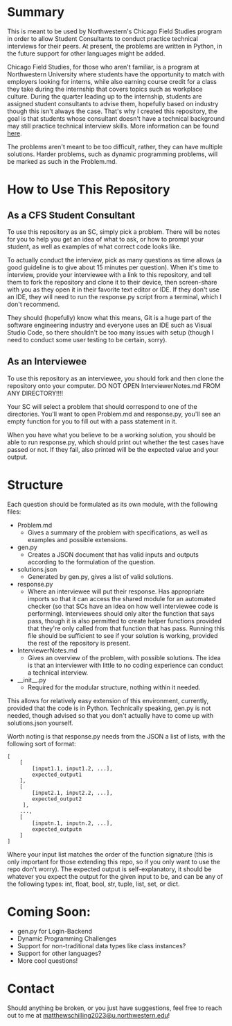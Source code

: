 # Summary
This is meant to be used by Northwestern's Chicago Field Studies program in order to allow Student Consultants to conduct practice technical interviews for their peers.  At present, the problems are written in Python, in the future support for other languages might be added.

Chicago Field Studies, for those who aren't familiar, is a program at Northwestern University where students have the opportunity to match with employers looking for interns, while also earning course credit for a class they take during the internship that covers topics such as workplace culture.  During the quarter leading up to the internship, students are assigned student consultants to advise them, hopefully based on industry though this isn't always the case.  That's why I created this repository, the goal is that students whose consultant doesn't have a technical background may still practice technical interview skills.  More information can be found [here](https://internships.northwestern.edu/).

The problems aren't meant to be too difficult, rather, they can have multiple solutions.  Harder problems, such as dynamic programming problems, will be marked as such in the Problem.md.

# How to Use This Repository
## As a CFS Student Consultant
To use this repository as an SC, simply pick a problem.  There will be notes for you to help you get an idea of what to ask, or how to prompt your student, as well as examples of what correct code looks like.

To actually conduct the interview, pick as many questions as time allows (a good guideline is to give about 15 minutes per question).  When it's time to interview, provide your interviewee with a link to this repository, and tell them to fork the repository and clone it to their device, then screen-share with you as they open it in their favorite text editor or IDE.  If they don't use an IDE, they will need to run the response.py script from a terminal, which I don't recommend.  

They should (hopefully) know what this means, Git is a huge part of the software engineering industry and everyone uses an IDE such as Visual Studio Code, so there shouldn't be too many issues with setup (though I need to conduct some user testing to be certain, sorry).

## As an Interviewee
To use this repository as an interviewee, you should fork and then clone the repository onto your computer.  DO NOT OPEN InterviewerNotes.md FROM ANY DIRECTORY!!!!

Your SC will select a problem that should correspond to one of the directories.  You'll want to open Problem.md and response.py, you'll see an empty function for you to fill out with a pass statement in it.

When you have what you believe to be a working solution, you should be able to run response.py, which should print out whether the test cases have passed or not.  If they fail, also printed will be the expected value and your output.

# Structure
Each question should be formulated as its own module, with the following files:
- Problem.md
    - Gives a summary of the problem with specifications, as well as examples and possible extensions.
- gen.py
    - Creates a JSON document that has valid inputs and outputs according to the formulation of the question.
- solutions.json
    - Generated by gen.py, gives a list of valid solutions.
- response.py
    - Where an interviewee will put their response.  Has appropriate imports so that it can access the shared module for an automated checker (so that SCs have an idea on how well interviewee code is performing).  Interviewees should only alter the function that says pass, though it is also permitted to create helper functions provided that they're only called from that function that has pass.  Running this file should be sufficient to see if your solution is working, provided the rest of the repository is present.
- InterviewerNotes.md
    - Gives an overview of the problem, with possible solutions.  The idea is that an interviewer with little to no coding experience can conduct a technical interview.
- \_\_init\_\_.py
    - Required for the modular structure, nothing within it needed.

This allows for relatively easy extension of this environment, currently, provided that the code is in Python.  Technically speaking, gen.py is not needed, though advised so that you don't actually have to come up with solutions.json yourself.

Worth noting is that response.py needs from the JSON a list of lists, with the following sort of format:
```
[
    [
        [input1.1, input1.2, ...], 
        expected_output1
    ],
    [
        [input2.1, input2.2, ...], 
        expected_output2
     ],
    ...,
    [
        [inputn.1, inputn.2, ...], 
        expected_outputn
    ]
]
```
Where your input list matches the order of the function signature (this is only important for those extending this repo, so if you only want to use the repo don't worry).  The expected output is self-explanatory, it should be whatever you expect the output for the given input to be, and can be any of the following types: int, float, bool, str, tuple, list, set, or dict.


# Coming Soon:
- gen.py for Login-Backend
- Dynamic Programming Challenges
- Support for non-traditional data types like class instances?
- Support for other languages?
- More cool questions!

# Contact
Should anything be broken, or you just have suggestions, feel free to reach out to me at matthewschilling2023@u.northwestern.edu!
